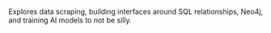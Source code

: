 Explores data scraping, building interfaces around SQL relationships, Neo4j, and training AI models to not be silly.
